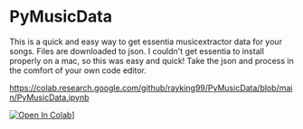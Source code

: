 # PyMusicData
This is a quick and easy way to get essentia musicextractor data for your songs.  Files are downloaded to json.  I couldn't get essentia to install properly on a mac, so this was easy and quick!  Take the json and process in the comfort of your own code editor.

https://colab.research.google.com/github/rayking99/PyMusicData/blob/main/PyMusicData.ipynb

[![Open In Colab](https://colab.research.google.com/assets/colab-badge.svg)](https://colab.research.google.com/github/rayking99/PyMusicData/blob/main/PyMusicData.ipynb)]
